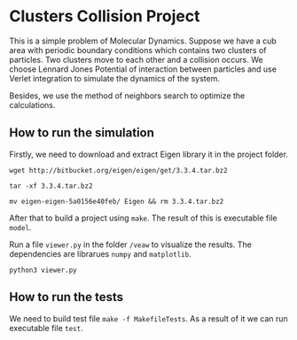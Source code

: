 # Clusters Collision Project

This is a simple problem of Molecular Dynamics. Suppose we have a cub area with periodic boundary conditions 
which contains two clusters of particles.
Two clusters move to each other and a collision occurs. We choose Lennard Jones Potential of interaction between particles and use Verlet integration to simulate the dynamics of the system.

Besides, we use the method of neighbors search to optimize the calculations.

## How to run the simulation

Firstly, we need to download and extract Eigen library it in the project folder.

`wget http://bitbucket.org/eigen/eigen/get/3.3.4.tar.bz2`

`tar -xf 3.3.4.tar.bz2`

`mv eigen-eigen-5a0156e40feb/ Eigen && rm 3.3.4.tar.bz2`

After that to build a project using `make`. The result of this is executable file `model`.

Run a file `viewer.py` in the folder `/veaw` to visualize the results. The dependencies are librarues `numpy` and `matplotlib`.

`python3 viewer.py`

## How to run the tests

We need to build test file `make -f MakefileTests`. As a result of it we can run executable file `test`.
